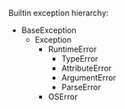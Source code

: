
Builtin exception hierarchy:

* BaseException
    * Exception
        * RuntimeError
            * TypeError
            * AttributeError
            * ArgumentError
            * ParseError
        * OSError
